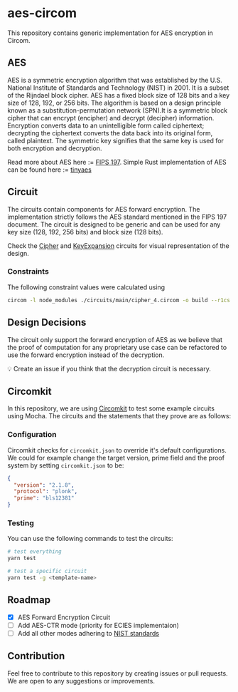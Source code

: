 # aes-circom

This repository contains generic implementation for AES encryption in Circom.

## AES

AES is a symmetric encryption algorithm that was established by the U.S. National Institute of Standards and Technology (NIST) in 2001. It is a subset of the Rijndael block cipher. AES has a fixed block size of 128 bits and a key size of 128, 192, or 256 bits. The algorithm is based on a design principle known as a substitution-permutation network (SPN).It is a symmetric block cipher that can encrypt (encipher) and decrypt (decipher) information. Encryption converts data to an unintelligible form called ciphertext; decrypting the ciphertext converts the data back into its original form, called plaintext. The symmetric key signifies that the same key is used for both encryption and decryption.

Read more about AES here := [FIPS 197](https://nvlpubs.nist.gov/nistpubs/FIPS/NIST.FIPS.197-upd1.pdf).
Simple Rust implementation of AES can be found here := [tinyaes](https://docs.rs/crate/tinyaes/latest/source/src/aes_core.rs)

## Circuit

The circuits contain components for AES forward encryption. The implementation strictly follows the AES standard mentioned in the FIPS 197 document. The circuit is designed to be generic and can be used for any key size (128, 192, 256 bits) and block size (128 bits).

Check the [Cipher](https://github.com/crema-labs/aes/blob/main/circuits/cipher.circom) and [KeyExpansion](https://github.com/crema-labs/aes/blob/main/circuits/key_expansion.circom) circuits for visual representation of the design.

### Constraints

The following constraint values were calculated using 
```sh
circom -l node_modules ./circuits/main/cipher_4.circom -o build --r1cs --wasm                    
```


## Design Decisions

The circuit only support the forward encryption of AES as we believe that the proof of computation for any proprietary use case can be refactored to use the forward encryption instead of the decryption. 

 💡 Create an issue if you think that the decryption circuit is necessary.

## Circomkit

In this repository, we are using [Circomkit](https://github.com/erhant/circomkit) to test some example circuits using Mocha. The circuits and the statements that they prove are as follows:

### Configuration

Circomkit checks for `circomkit.json` to override it's default configurations. We could for example change the target version, prime field and the proof system by setting `circomkit.json` to be:

```json
{
  "version": "2.1.8",
  "protocol": "plonk",
  "prime": "bls12381"
}
```

### Testing

You can use the following commands to test the circuits:

```sh
# test everything
yarn test

# test a specific circuit
yarn test -g <template-name>
```

## Roadmap

- [x] AES Forward Encryption Circuit
- [ ] Add AES-CTR mode (priority for ECIES implementaion)
- [ ] Add all other modes adhering to [NIST standards](https://nvlpubs.nist.gov/nistpubs/legacy/sp/nistspecialpublication800-38a.pdf)

## Contribution

Feel free to contribute to this repository by creating issues or pull requests. We are open to any suggestions or improvements.